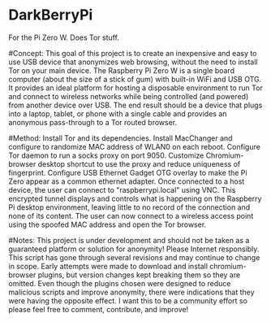 # DarkBerryPi
For the Pi Zero W. Does Tor stuff.

#Concept:
This goal of this project is to create an inexpensive and easy to use USB device that anonymizes web browsing, without the need to install Tor on your main device. The Raspberry Pi Zero W is a single board computer (about the size of a stick of gum) with built-in WiFi and USB OTG. It provides an ideal platform for hosting a disposable environment to run Tor and connect to wireless networks while being controlled (and powered) from another device over USB. The end result should be a device that plugs into a laptop, tablet, or phone with a single cable and provides an anonymous pass-through to a Tor routed browser.

#Method:
Install Tor and its dependencies. Install MacChanger and configure to randomize MAC address of WLAN0 on each reboot. Configure Tor daemon to run a socks proxy on port 9050. Customize Chromium-browser desktop shortcut to use the proxy and reduce uniqueness of fingerprint. Configure USB Ethernet Gadget OTG overlay to make the Pi Zero appear as a common ethernet adapter. Once connected to a host device, the user can connect to "raspberrypi.local" using VNC. This encrypted tunnel displays and controls what is happening on the Raspberry Pi desktop environment, leaving little to no record of the connection and none of its content. The user can now connect to a wireless access point using the spoofed MAC address and open the Tor browser.

#Notes:
This project is under development and should not be taken as a guaranteed platform or solution for anonymity! Please Internet responsibly.
This script has gone through several revisions and may continue to change in scope.
Early attempts were made to download and install chromium-browser plugins, but version changes kept breaking them so they are omitted. Even though the plugins chosen were designed to reduce malicious scripts and improve anonymity, there were indications that they were having the opposite effect.
I want this to be a community effort so please feel free to comment, contribute, and improve!
